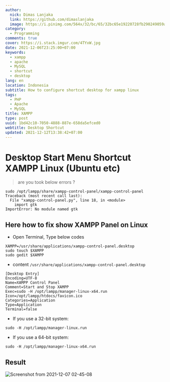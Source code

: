```yaml
---
author:
  nick: Dimas Lanjaka
  link: https://github.com/dimaslanjaka
  image: https://i.pinimg.com/564x/32/bc/65/32bc65e19220728fb290249059a7242a.jpg
category:
  - Programming
comments: true
cover: https://i.stack.imgur.com/4TYxW.jpg
date: 2021-12-06T23:25:00+07:00
keywords:
  - xampp
  - apache
  - MySQL
  - shortcut
  - desktop
lang: en
location: Indonesia
subtitle: How to configure shortcut desktop for xampp linux
tags:
  - PHP
  - Apache
  - MySQL
title: XAMPP
type: post
uuid: 1bd42c10-7050-4888-887e-658da5efced0
webtitle: Desktop Shortcut
updated: 2021-12-12T13:38:42+07:00
---
```


# Desktop Start Menu Shortcut XAMPP Linux (Ubuntu etc)

> are you took below errors ?
<pre><code>sudo /opt/lampp/share/xampp-control-panel/xampp-control-panel
Traceback (most recent call last):
  File "xampp-control-panel.py", line 18, in &lt;module&gt;
    import gtk
ImportError: No module named gtk</code></pre>

## Here how to fix show XAMPP Panel on Linux
- Open Terminal, Type below codes
```shell
XAMPP=/usr/share/applications/xampp-control-panel.desktop
sudo touch $XAMPP
sudo gedit $XAMPP
```

- content `/usr/share/applications/xampp-control-panel.desktop`
```desktop
[Desktop Entry]
Encoding=UTF-8
Name=XAMPP Control Panel
Comment=Start and Stop XAMPP
Exec=sudo -H /opt/lampp/manager-linux-x64.run
Icon=/opt/lampp/htdocs/favicon.ico
Categories=Application
Type=Application
Terminal=false
```
- If you use a 32-bit system:
```shell
sudo -H /opt/lampp/manager-linux.run
```
- If you use a 64-bit system:
```shell
sudo -H /opt/lampp/manager-linux-x64.run
```

## Result
![Screenshot from 2021-12-07 02-45-08](https://user-images.githubusercontent.com/12471057/144911998-7459f8b8-1816-447e-a0c7-898a2cd4da49.png)
